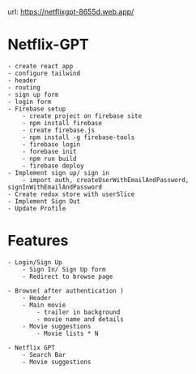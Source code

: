 
url: https://netflixgpt-8655d.web.app/

# Netflix-GPT
    - create react app
    - configure tailwind
    - header
    - routing
    - sign up form
    - login form
    - Firebase setup
        - create project on firebase site
        - npm install firebase
        - create firebase.js
        - npm install -g firebase-tools
        - firebase login
        - forebase init
        - npm run build
        - firebase deploy
    - Implement sign up/ sign in
        - import auth, createUserWithEmailAndPassword, signInWithEmailAndPassword
    - Create redux store with userSlice
    - Implement Sign Out
    - Update Profile


# Features
    - Login/Sign Up
        - Sign In/ Sign Up form
        - Redirect to browse page
    
    - Browse( after authentication )
        - Header
        - Main movie
            - trailer in background
            - movie name and details
        - Movie suggestions
            - Movie lists * N

    - Netflix GPT
        - Search Bar
        - Movie suggestions